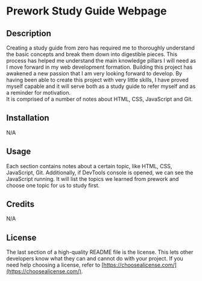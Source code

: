 # Prework Study Guide Webpage

## Description

Creating a study guide from zero has required me to thoroughly understand the basic concepts and break them down into digestible pieces. This process has helped me understand the main knowledge pillars I will need as I move forward in my web development formation. 
Building this project has awakened a new passion that I am very looking forward to develop.
By having been able to create this project with very little skills, I have proved myself capable and it will serve both as a study guide to refer myself and as a reminder for motivation.     
It is comprised of a number of notes about HTML, CSS, JavaScript and Git.


## Installation

N/A

## Usage

Each section contains notes about a certain topic, like HTML, CSS, JavaScript, Git. Additionally, if DevTools console is opened, we can see the JavaScript running. It will list the topics we learned from prework and choose one topic for us to study first.

## Credits

N/A

## License

The last section of a high-quality README file is the license. This lets other developers know what they can and cannot do with your project. If you need help choosing a license, refer to [https://choosealicense.com/](https://choosealicense.com/).